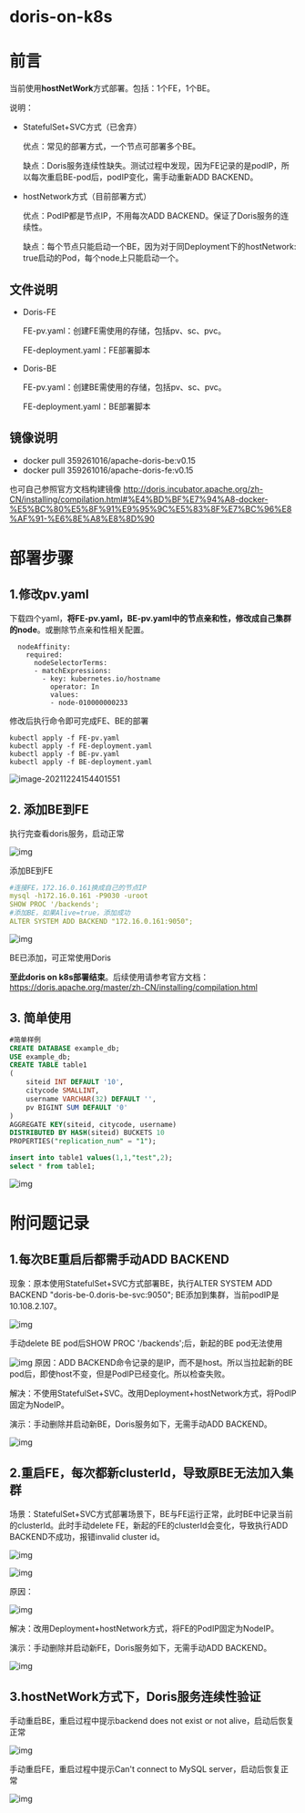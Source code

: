 # doris-on-k8s

# 前言

当前使用**hostNetWork**方式部署。包括：1个FE，1个BE。

说明：

- StatefulSet+SVC方式（已舍弃）

  优点：常见的部署方式，一个节点可部署多个BE。

  缺点：Doris服务连续性缺失。测试过程中发现，因为FE记录的是podIP，所以每次重启BE-pod后，podIP变化，需手动重新ADD BACKEND。

- hostNetwork方式（目前部署方式）

  优点：PodIP都是节点IP，不用每次ADD BACKEND。保证了Doris服务的连续性。

  缺点：每个节点只能启动一个BE，因为对于同Deployment下的hostNetwork: true启动的Pod，每个node上只能启动一个。



## 文件说明

* Doris-FE

  FE-pv.yaml：创建FE需使用的存储，包括pv、sc、pvc。

  FE-deployment.yaml：FE部署脚本

* Doris-BE

  FE-pv.yaml：创建BE需使用的存储，包括pv、sc、pvc。

  FE-deployment.yaml：BE部署脚本
 
## 镜像说明

* docker pull 359261016/apache-doris-be:v0.15
* docker pull 359261016/apache-doris-fe:v0.15

也可自己参照官方文档构建镜像
http://doris.incubator.apache.org/zh-CN/installing/compilation.html#%E4%BD%BF%E7%94%A8-docker-%E5%BC%80%E5%8F%91%E9%95%9C%E5%83%8F%E7%BC%96%E8%AF%91-%E6%8E%A8%E8%8D%90

# 部署步骤

## 1.修改pv.yaml

下载四个yaml，**将FE-pv.yaml，BE-pv.yaml中的节点亲和性，修改成自己集群的node**。或删除节点亲和性相关配置。

```
  nodeAffinity:
    required:
      nodeSelectorTerms:
      - matchExpressions:
        - key: kubernetes.io/hostname
          operator: In
          values:
          - node-010000000233
```

修改后执行命令即可完成FE、BE的部署

```shell
kubectl apply -f FE-pv.yaml
kubectl apply -f FE-deployment.yaml
kubectl apply -f BE-pv.yaml 
kubectl apply -f BE-deployment.yaml
```

<img src="/Users/liangcongcong/Code/doris-on-k8s/image-20211224154401551.png" alt="image-20211224154401551"  />

## 2. 添加BE到FE

执行完查看doris服务，启动正常

![img](https://intranetproxy.alipay.com/skylark/lark/0/2021/png/13456375/1640153315318-55e7f8aa-062d-4cf0-a99a-a1fd03645094.png)

添加BE到FE

```yaml
#连接FE，172.16.0.161换成自己的节点IP
mysql -h172.16.0.161 -P9030 -uroot
SHOW PROC '/backends';
#添加BE，如果Alive=true，添加成功
ALTER SYSTEM ADD BACKEND "172.16.0.161:9050";
```

![img](https://intranetproxy.alipay.com/skylark/lark/0/2021/png/13456375/1640153257035-4725cc76-c171-4f83-9c51-ca563b66fae4.png)

BE已添加，可正常使用Doris

**至此doris on k8s部署结束**。后续使用请参考官方文档：https://doris.apache.org/master/zh-CN/installing/compilation.html



## 3. 简单使用

```sql
#简单样例
CREATE DATABASE example_db;
USE example_db;
CREATE TABLE table1
(
    siteid INT DEFAULT '10',
    citycode SMALLINT,
    username VARCHAR(32) DEFAULT '',
    pv BIGINT SUM DEFAULT '0'
)
AGGREGATE KEY(siteid, citycode, username)
DISTRIBUTED BY HASH(siteid) BUCKETS 10
PROPERTIES("replication_num" = "1");

insert into table1 values(1,1,"test",2);
select * from table1;
```

![img](https://intranetproxy.alipay.com/skylark/lark/0/2021/png/13456375/1640153489339-deed85b3-0341-4e75-9be4-0fdfbc28fec6.png)

# 附问题记录

## 1.每次BE重启后都需手动ADD BACKEND

现象：原本使用StatefulSet+SVC方式部署BE，执行ALTER SYSTEM ADD BACKEND "doris-be-0.doris-be-svc:9050"; BE添加到集群，当前podIP是10.108.2.107。

![img](https://intranetproxy.alipay.com/skylark/lark/0/2021/png/13456375/1639988922169-2a92a32d-2b4f-4e26-9e0d-4c5d34356c9f.png)

手动delete BE pod后SHOW PROC '/backends';后，新起的BE pod无法使用

![img](https://intranetproxy.alipay.com/skylark/lark/0/2021/png/13456375/1639988941548-3635bdf0-4fb4-4656-9689-48359707aac1.png)
	原因：ADD BACKEND命令记录的是IP，而不是host。所以当拉起新的BE pod后，即使host不变，但是PodIP已经变化。所以检查失败。

解决：不使用StatefulSet+SVC。改用Deployment+hostNetwork方式，将PodIP固定为NodeIP。

演示：手动删除并启动新BE，Doris服务如下，无需手动ADD BACKEND。

![img](https://intranetproxy.alipay.com/skylark/lark/0/2021/png/13456375/1639990207541-0fdb9a0e-4db8-48b4-8955-cebb2295fa8f.png)



## 2.重启FE，每次都新clusterId，导致原BE无法加入集群

场景：StatefulSet+SVC方式部署场景下，BE与FE运行正常，此时BE中记录当前的clusterId。此时手动delete FE，新起的FE的clusterId会变化，导致执行ADD BACKEND不成功，报错invalid cluster id。

![img](https://intranetproxy.alipay.com/skylark/lark/0/2021/png/13456375/1639991310239-f64ca104-c8f4-4053-93d6-eafce4b8c6a6.png)

![img](https://intranetproxy.alipay.com/skylark/lark/0/2021/png/13456375/1639990632935-21c2810f-7833-4f76-a95b-a26f1ecf4f95.png)

原因：

![img](https://intranetproxy.alipay.com/skylark/lark/0/2021/png/13456375/1639991198029-5be7a4bb-d6b3-475e-9864-a036bd220e3a.png)

解决：改用Deployment+hostNetwork方式，将FE的PodIP固定为NodeIP。

演示：手动删除并启动新FE，Doris服务如下，无需手动ADD BACKEND。

![img](https://intranetproxy.alipay.com/skylark/lark/0/2021/png/13456375/1639990825586-1673bf43-40ef-466f-9a67-21bdbb0b5a77.png)



## 3.hostNetWork方式下，Doris服务连续性验证

手动重启BE，重启过程中提示backend does not exist or not alive，启动后恢复正常

![img](https://intranetproxy.alipay.com/skylark/lark/0/2021/png/13456375/1640153928156-97b8b4f4-09c2-4509-a711-ee66b27d2af8.png)



手动重启FE，重启过程中提示Can't connect to MySQL server，启动后恢复正常

![img](https://intranetproxy.alipay.com/skylark/lark/0/2021/png/13456375/1640154218000-8d2d396a-1f4a-4964-a05c-542ef7a92e64.png)







